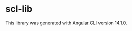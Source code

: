 <!--
SPDX-FileCopyrightText: 2022 Samir Romdhani <samir.romdhani1994@gmail.com>

SPDX-License-Identifier: MIT license
-->

# scl-lib

This library was generated with [Angular CLI](https://github.com/angular/angular-cli) version 14.1.0.
